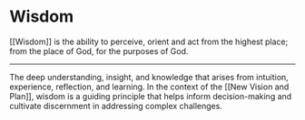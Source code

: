 # Wisdom

[[Wisdom]] is the ability to perceive, orient and act from the highest place; from the place of God, for the purposes of God. 
___
The deep understanding, insight, and knowledge that arises from intuition, experience, reflection, and learning. In the context of the [[New Vision and Plan]], wisdom is a guiding principle that helps inform decision-making and cultivate discernment in addressing complex challenges.